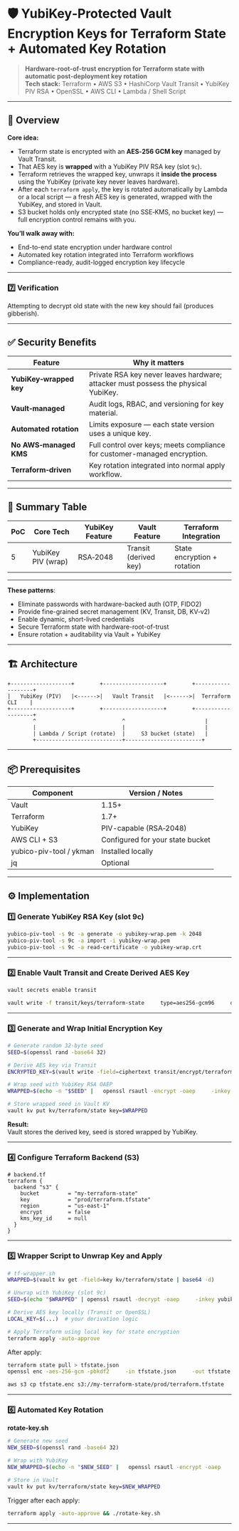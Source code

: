 ﻿# 🛡 YubiKey‑Protected Vault Encryption Keys for Terraform State + Automated Key Rotation  
> **Hardware-root-of-trust encryption for Terraform state with automatic post-deployment key rotation**  
**Tech stack:** Terraform • AWS S3 • HashiCorp Vault Transit • YubiKey PIV RSA • OpenSSL • AWS CLI • Lambda / Shell Script  

---

## 📜 Overview
**Core idea:**  
- Terraform state is encrypted with an **AES‑256 GCM key** managed by Vault Transit.  
- That AES key is **wrapped** with a YubiKey PIV RSA key (slot `9c`).  
- Terraform retrieves the wrapped key, unwraps it **inside the process** using the YubiKey (private key never leaves hardware).  
- After each `terraform apply`, the key is rotated automatically by Lambda or a local script — a fresh AES key is generated, wrapped with the YubiKey, and stored in Vault.  
- S3 bucket holds only encrypted state (no SSE‑KMS, no bucket key) — full encryption control remains with you.  

**You’ll walk away with:**  
- End-to-end state encryption under hardware control  
- Automated key rotation integrated into Terraform workflows  
- Compliance-ready, audit-logged encryption key lifecycle  

---

### **7️⃣ Verification**
Attempting to decrypt old state with the new key should fail (produces gibberish).

---

## ✅ Security Benefits

| Feature | Why it matters |
|---------|----------------|
| **YubiKey‑wrapped key** | Private RSA key never leaves hardware; attacker must possess the physical YubiKey. |
| **Vault‑managed** | Audit logs, RBAC, and versioning for key material. |
| **Automated rotation** | Limits exposure — each state version uses a unique key. |
| **No AWS‑managed KMS** | Full control over keys; meets compliance for customer-managed encryption. |
| **Terraform‑driven** | Key rotation integrated into normal apply workflow. |

---

## 📌 Summary Table

| PoC | Core Tech | YubiKey Feature | Vault Feature | Terraform Integration |
|-----|-----------|-----------------|---------------|-----------------------|
| 5   | YubiKey PIV (wrap) | RSA‑2048 | Transit (derived key) | State encryption + rotation |

---

**These patterns**:  
- Eliminate passwords with hardware-backed auth (OTP, FIDO2)  
- Provide fine-grained secret management (KV, Transit, DB, KV‑v2)  
- Enable dynamic, short-lived credentials  
- Secure Terraform state with hardware-root-of-trust  
- Ensure rotation + auditability via Vault + YubiKey  

---


## 🏗 Architecture

```ascii
+-------------------+        +-------------------+        +-------------------+
|   YubiKey (PIV)   |<------>|   Vault Transit   |<------>|  Terraform CLI    |
+-------------------+        +-------------------+        +-------------------+
        ^                           ^                         |
        |                           |                         |
        | Lambda / Script (rotate)  |     S3 bucket (state)   |
        +---------------------------+------------------------+
```

---

## 📦 Prerequisites

| Component      | Version / Notes |
|----------------|-----------------|
| Vault          | 1.15+ |
| Terraform      | 1.7+ |
| YubiKey        | PIV-capable (RSA‑2048) |
| AWS CLI + S3   | Configured for your state bucket |
| yubico-piv-tool / ykman | Installed locally |
| jq             | Optional |

---

## ⚙️ Implementation

### **1️⃣ Generate YubiKey RSA Key (slot 9c)**
```bash
yubico-piv-tool -s 9c -a generate -o yubikey-wrap.pem -k 2048
yubico-piv-tool -s 9c -a import -i yubikey-wrap.pem
yubico-piv-tool -s 9c -a read-certificate -o yubikey-wrap.crt
```

---

### **2️⃣ Enable Vault Transit and Create Derived AES Key**
```bash
vault secrets enable transit

vault write -f transit/keys/terraform-state     type=aes256-gcm96     derived=true
```

---

### **3️⃣ Generate and Wrap Initial Encryption Key**
```bash
# Generate random 32‑byte seed
SEED=$(openssl rand -base64 32)

# Derive AES key via Transit
ENCRYPTED_KEY=$(vault write -field=ciphertext transit/encrypt/terraform-state     plaintext=$(base64 -d <<<"$SEED" | base64))

# Wrap seed with YubiKey RSA OAEP
WRAPPED=$(echo -n "$SEED" |   openssl rsautl -encrypt -oaep     -inkey yubikey-wrap.pem -pubin -certin -in /dev/stdin | base64)

# Store wrapped seed in Vault KV
vault kv put kv/terraform/state key=$WRAPPED
```

**Result:**  
Vault stores the derived key, seed is stored wrapped by YubiKey.

---

### **4️⃣ Configure Terraform Backend (S3)**
```hcl
# backend.tf
terraform {
  backend "s3" {
    bucket         = "my-terraform-state"
    key            = "prod/terraform.tfstate"
    region         = "us-east-1"
    encrypt        = false
    kms_key_id     = null
  }
}
```

---

### **5️⃣ Wrapper Script to Unwrap Key and Apply**
```bash
# tf-wrapper.sh
WRAPPED=$(vault kv get -field=key kv/terraform/state | base64 -d)

# Unwrap with YubiKey (slot 9c)
SEED=$(echo "$WRAPPED" | openssl rsautl -decrypt -oaep     -inkey yubikey-wrap.pem)

# Derive AES key locally (Transit or OpenSSL)
LOCAL_KEY=$(...)  # your derivation logic

# Apply Terraform using local key for state encryption
terraform apply -auto-approve
```

After apply:
```bash
terraform state pull > tfstate.json
openssl enc -aes-256-gcm -pbkdf2     -in tfstate.json     -out tfstate.enc     -K $(echo "$LOCAL_KEY" | xxd -p -c 256)     -iv $(openssl rand -hex 12)

aws s3 cp tfstate.enc s3://my-terraform-state/prod/terraform.tfstate
```

---

### **6️⃣ Automated Key Rotation**
**rotate-key.sh**
```bash
# Generate new seed
NEW_SEED=$(openssl rand -base64 32)

# Wrap with YubiKey
NEW_WRAPPED=$(echo -n "$NEW_SEED" |   openssl rsautl -encrypt -oaep     -inkey yubikey-wrap.pem -pubin -certin | base64)

# Store in Vault
vault kv put kv/terraform/state key=$NEW_WRAPPED
```

Trigger after each apply:
```bash
terraform apply -auto-approve && ./rotate-key.sh
```

---

